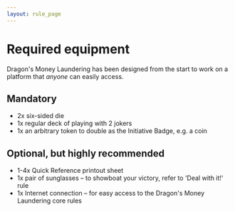 ```yaml
---
layout: rule_page
---
```


# Required equipment

Dragon's Money Laundering has been designed from the start to work on a platform that _anyone_ can easily access.

## Mandatory

* 2x six-sided die
* 1x regular deck of playing with 2 jokers
* 1x an arbitrary token to double as the Initiative Badge, e.g. a coin

## Optional, but highly recommended

* 1-4x Quick Reference printout sheet
* 1x pair of sunglasses – to showboat your victory, refer to 'Deal with it!' rule
* 1x Internet connection – for easy access to the Dragon's Money Laundering core rules

